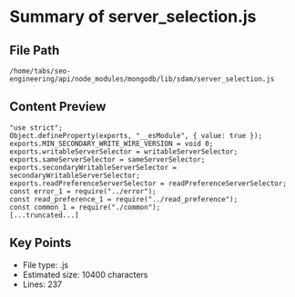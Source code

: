 # Summary of server_selection.js
  
## File Path
`/home/tabs/seo-engineering/api/node_modules/mongodb/lib/sdam/server_selection.js`

## Content Preview
```
"use strict";
Object.defineProperty(exports, "__esModule", { value: true });
exports.MIN_SECONDARY_WRITE_WIRE_VERSION = void 0;
exports.writableServerSelector = writableServerSelector;
exports.sameServerSelector = sameServerSelector;
exports.secondaryWritableServerSelector = secondaryWritableServerSelector;
exports.readPreferenceServerSelector = readPreferenceServerSelector;
const error_1 = require("../error");
const read_preference_1 = require("../read_preference");
const common_1 = require("./common");
[...truncated...]
```

## Key Points
- File type: .js
- Estimated size: 10400 characters
- Lines: 237
